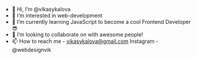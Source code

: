 - 👋 Hi, I’m @vikasykalova
- 👀 I’m interested in web-development
- 🌱 I’m currently learning JavaScript to become a cool Frontend Developer😎
- 💞️ I’m looking to collaborate on with awesome people!
- 📫 How to reach me - vikasykalova@gmail.com
Instagram - @webdesignvik

<!---
vikasykalova/vikasykalova is a ✨ special ✨ repository because its `README.md` (this file) appears on your GitHub profile.
You can click the Preview link to take a look at your changes.
--->
